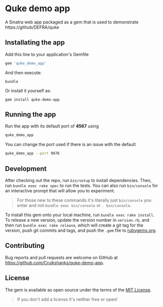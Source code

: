 # Quke demo app

A Sinatra web app packaged as a gem that is used to demonstrate https://github/DEFRA/quke

## Installating the app

Add this line to your application's Gemfile

```ruby
gem 'quke_demo_app'
```

And then execute:

```shell
bundle
```

Or install it yourself as:

```shell
gem install quke-demo-app
```

## Running the app

Run the app with its default port of **4567** using

```bash
quke_demo_app
```

You can change the port used if there is an issue with the default

```bash
quke_demo_app --port 9876
```

## Development

After checking out the repo, run `bin/setup` to install dependencies. Then, run `bundle exec rake spec` to run the tests. You can also run `bin/console` for an interactive prompt that will allow you to experiment.

> For those new to these commands it's literally just `bin/console` you enter and not `bundle exec bin/console` or `. bin/console`.

To install this gem onto your local machine, run `bundle exec rake install`. To release a new version, update the version number in `version.rb`, and then run `bundle exec rake release`, which will create a git tag for the version, push git commits and tags, and push the `.gem` file to [rubygems.org](https://rubygems.org).

## Contributing

Bug reports and pull requests are welcome on GitHub at https://github.com/Cruikshanks/quke-demo-app.

## License

The gem is available as open source under the terms of the [MIT License](https://opensource.org/licenses/MIT).

> If you don't add a license it's neither free or open!
